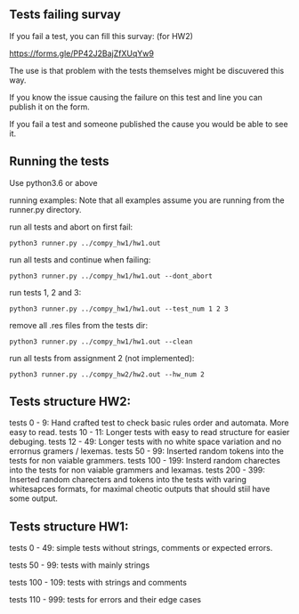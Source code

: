 ## Tests failing survay
If you fail a test, you can fill this survay: (for HW2)

https://forms.gle/PP42J2BajZfXUqYw9

The use is that problem with the tests themselves might be discuvered this way.

If you know the issue causing the failure on this test and line you can publish it on the form.

If you fail a test and someone published the cause you would be able to see it.



## Running the tests

Use python3.6 or above



running examples: 
Note that all examples assume you are running from the runner.py directory.

run all tests and abort on first fail:

`python3 runner.py ../compy_hw1/hw1.out`

run all tests and continue when failing:

`python3 runner.py ../compy_hw1/hw1.out --dont_abort`

run tests 1, 2 and 3:

`python3 runner.py ../compy_hw1/hw1.out --test_num 1 2 3`

remove all .res files from the tests dir:

`python3 runner.py ../compy_hw1/hw1.out --clean`

run all tests from assignment 2 (not implemented):

`python3 runner.py ../compy_hw2/hw2.out --hw_num 2`


## Tests structure HW2:
tests 0 - 9: Hand crafted test to check basic rules order and automata. More easy to read.
tests 10 - 11: Longer tests with easy to read structure for easier debuging.
tests 12 - 49: Longer tests with no white space variation and no errornus gramers / lexemas.
tests 50 - 99: Inserted random tokens into the tests for non vaiable grammers.
tests 100 - 199: Insterd random charectes into the tests for non vaiable grammers and lexamas.
tests 200 - 399: Inserted random charecters and tokens into the tests with varing whitesapces formats, for maximal cheotic outputs that should stiil have some output.


## Tests structure HW1:

tests 0 - 49: simple tests without strings, comments or expected errors.

tests 50 - 99: tests with mainly strings

tests 100 - 109: tests with strings and comments

tests 110 - 999: tests for errors and their edge cases
